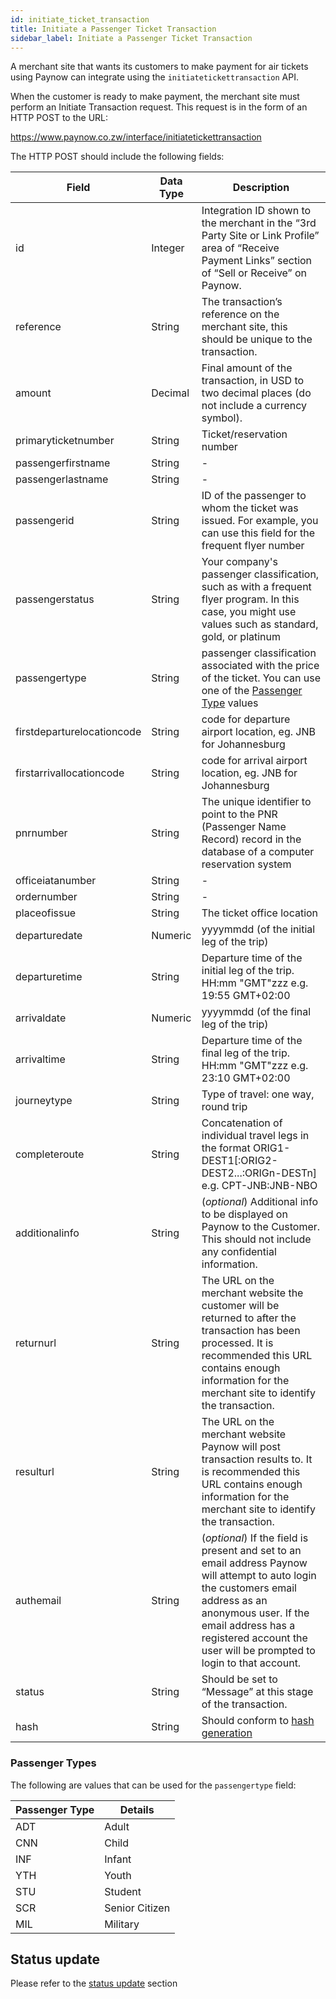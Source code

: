```yaml
---
id: initiate_ticket_transaction
title: Initiate a Passenger Ticket Transaction
sidebar_label: Initiate a Passenger Ticket Transaction
---
```

A merchant site that wants its customers to make payment for air tickets using Paynow can integrate using the `initiatetickettransaction` API.

When the customer is ready to make payment, the merchant site must perform an Initiate Transaction request.  This request is in the form of an HTTP POST to the URL:

https://www.paynow.co.zw/interface/initiatetickettransaction

The HTTP POST should include the following fields:

**Field**|**Data Type**|**Description**
-----|-----|-----
id|Integer|Integration ID shown to the merchant in the “3rd Party Site or Link Profile” area of “Receive Payment Links” section of “Sell or Receive” on Paynow.
reference|String|The transaction’s reference on the merchant site, this should be unique to the transaction.
amount|Decimal|Final amount of the transaction, in USD to two decimal places (do not include a currency symbol).
primaryticketnumber|String|Ticket/reservation number
passengerfirstname|String|-	
passengerlastname|String|-	
passengerid|String|ID of the passenger to whom the ticket was issued. For example, you can use this field for the frequent flyer number
passengerstatus|String|Your company's passenger classification, such as with a frequent flyer program. In this case, you might use values such as standard, gold, or platinum
passengertype|String|passenger classification associated with the price of the ticket. You can use one of the [Passenger Type](#passenger-types) values 
firstdeparturelocationcode|String|code for departure airport location, eg. JNB for Johannesburg
firstarrivallocationcode|String|code for arrival airport location, eg. JNB for Johannesburg
pnrnumber|String|The unique identifier to point to the PNR (Passenger Name Record) record in the database of a computer reservation system
officeiatanumber|String|-
ordernumber|String|-
placeofissue|String|The ticket office location
departuredate|Numeric|yyyymmdd (of the initial leg of the trip)
departuretime|String|Departure time of the initial leg of the trip. HH:mm \"GMT\"zzz e.g. 19:55 GMT+02:00
arrivaldate|Numeric|yyyymmdd (of the final leg of the trip)
arrivaltime|String|Departure time of the final leg of the trip. HH:mm \"GMT\"zzz e.g. 23:10 GMT+02:00
journeytype|String|Type of travel: one way, round trip
completeroute|String|Concatenation of individual travel legs in the format ORIG1-DEST1[:ORIG2-DEST2...:ORIGn-DESTn] e.g. CPT-JNB:JNB-NBO
additionalinfo|String|(*optional*) Additional info to be displayed on Paynow to the Customer.  This should not include any confidential information.
returnurl|String|The URL on the merchant website the customer will be returned to after the transaction has been processed.  It is recommended this URL contains enough information for the merchant site to identify the transaction.
resulturl|String|The URL on the merchant website Paynow will post transaction results to.  It is recommended this URL contains enough information for the merchant site to identify the transaction.
authemail|String|(*optional*) If the field is present and set to an email address Paynow will attempt to auto login the customers email address as an anonymous user.  If the email address has a registered account the user will be prompted to login to that account.
status|String|Should be set to “Message” at this stage of the transaction.
hash|String|Should conform to [hash generation](generating_hash.md)

### Passenger Types

The following are values that can be used for the `passengertype` field:

**Passenger Type**|**Details**
-----|-----
ADT|Adult
CNN|Child
INF|Infant 
YTH|Youth 
STU|Student 
SCR|Senior Citizen 
MIL|Military

## Status update

Please refer to the [status update](status_update.md) section